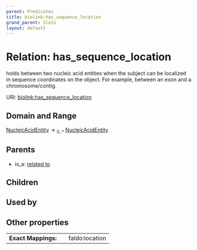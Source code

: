 ```yaml
---
parent: Predicates
title: biolink:has_sequence_location
grand_parent: Slots
layout: default
---
```


# Relation: has_sequence_location


holds between two nucleic acid entities when the subject can be localized in sequence coordinates on the object. For example, between an exon and a chromosome/contig.

URI: [biolink:has_sequence_location](https://w3id.org/biolink/vocab/has_sequence_location)

## Domain and Range

[NucleicAcidEntity](NucleicAcidEntity.md) ->  <sub>0..*</sub> [NucleicAcidEntity](NucleicAcidEntity.md)

## Parents

 *  is_a: [related to](related_to.md)

## Children


## Used by


## Other properties

|  |  |  |
| --- | --- | --- |
| **Exact Mappings:** | | faldo:location |

